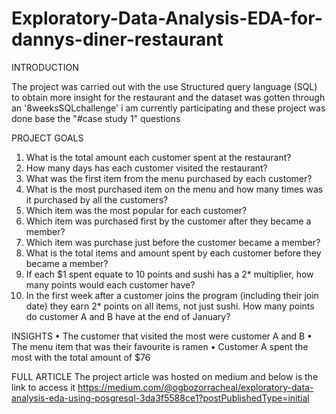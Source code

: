 # Exploratory-Data-Analysis-EDA-for-dannys-diner-restaurant

INTRODUCTION

The project was carried out with the use Structured query language (SQL) to obtain more insight for the restaurant
and the dataset was gotten through an '8weeksSQLchallenge' i am currently participating and these project was done base the "#case study 1" questions

PROJECT GOALS
1. What is the total amount each customer spent at the restaurant?
2. How many days has each customer visited the restaurant?
3. What was the first item from the menu purchased by each customer?
4. What is the most purchased item on the menu and how many times was it purchased by all the customers?
5. Which item was the most popular for each customer?
6. Which item was purchased first by the customer after they became a member?
7. Which item was purchase  just  before the customer became a member?
8. What is the total items and amount spent by each customer before they became a member?
9. If each $1 spent equate to 10 points and sushi has a 2* multiplier, how many points would each customer have?
10. In the first week after a customer joins the program (including their join date) they earn 2* points on all items, not just sushi. How many points do customer A and B have at the end of January?


INSIGHTS 
•	The customer that visited the most were customer A and B
•	The menu item that was their favourite is ramen
•	Customer A spent the most with the total amount of $76 

FULL ARTICLE 
The project article was hosted on medium and below is the link to access it
https://medium.com/@ogbozorracheal/exploratory-data-analysis-eda-using-posgresql-3da3f5588ce1?postPublishedType=initial

